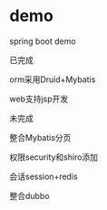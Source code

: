 # demo
spring boot demo

已完成

orm采用Druid+Mybatis

web支持jsp开发

未完成

整合Mybatis分页

权限security和shiro添加

会话session+redis

整合dubbo
